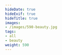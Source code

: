 ```yaml
---
hideDate: true
hideExif: true
hideTitle: true
images:
- /images/590-beauty.jpg
tags:
- all
- beauty
weight: 590
---
```

